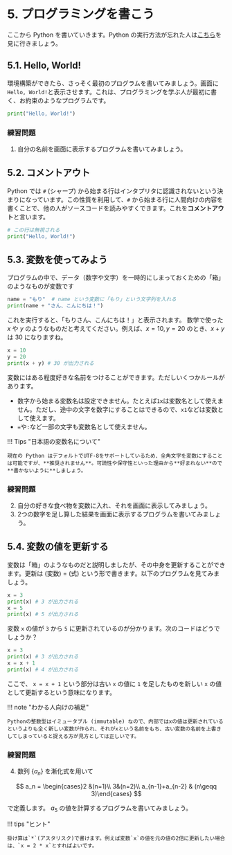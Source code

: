 # 5. プログラミングを書こう
ここから Python を書いていきます。Python の実行方法が忘れた人は[こちら](./4_exec.md)を見に行きましょう。

## 5.1. Hello, World!
環境構築ができたら、さっそく最初のプログラムを書いてみましょう。画面に`Hello, World!`と表示させます。これは、プログラミングを学ぶ人が最初に書く、お約束のようなプログラムです。

```python
print("Hello, World!")
```

### 練習問題
1. 自分の名前を画面に表示するプログラムを書いてみましょう。

## 5.2. コメントアウト
Python では `#` (シャープ) から始まる行はインタプリタに認識されないという決まりになっています。この性質を利用して、`#` から始まる行に人間向けの内容を書くことで、他の人がソースコードを読みやすくできます。これを**コメントアウト**と言います。

```python
# この行は無視される
print("Hello, World!")
```

## 5.3. 変数を使ってみよう
プログラムの中で、データ（数字や文字）を一時的にしまっておくための「箱」のようなものが変数です

```python
name = "もり"  # name という変数に「もり」という文字列を入れる
print(name + "さん、こんにちは！")
```

これを実行すると、「もりさん、こんにちは！」と表示されます。
数学で使った $x$ や $y$ のようなものだと考えてください。例えば、$x=10, y=20$ のとき、$x+y$ は $30$ になりますね。

```python
x = 10
y = 20
print(x + y) # 30 が出力される
```

変数にはある程度好きな名前をつけることができます。ただしいくつかルールがあります。

- 数字から始まる変数名は設定できません。たとえば`1x`は変数名として使えません。ただし、途中の文字を数字にすることはできるので、`x1`などは変数として使えます。
- `=`や`:`など一部の文字も変数名として使えません。

!!! Tips "日本語の変数名について"

    現在の Python はデフォルトでUTF-8をサポートしているため、全角文字を変数にすることは可能ですが、**推奨されません**。可読性や保守性といった理由から**好まれない**ので**書かないように**しましょう。

### 練習問題
2. 自分の好きな食べ物を変数に入れ、それを画面に表示してみましょう。
3. 2つの数字を足し算した結果を画面に表示するプログラムを書いてみましょう。

## 5.4. 変数の値を更新する
変数は「箱」のようなものだと説明しましたが、その中身を更新することができます。更新は (変数) = (式) という形で書きます。以下のプログラムを見てみましょう。

```python
x = 3
print(x) # 3 が出力される
x = 5
print(x) # 5 が出力される
```

変数 `x` の値が `3` から `5` に更新されているのが分かります。次のコードはどうでしょうか？

```python
x = 3
print(x) # 3 が出力される
x = x + 1
print(x) # 4 が出力される
```

ここで、 `x = x + 1` という部分は古い `x` の値に `1` を足したものを新しい `x` の値として更新するという意味になります。

!!! note "わかる人向けの補足"

    Pythonの整数型はイミュータブル (immutable) なので、内部ではxの値は更新されているというよりも全く新しい変数が作られ、それがxという名前をもち、古い変数の名前を上書きしてしまっていると捉える方が見方としては正しいです。

### 練習問題
4. 数列 $\{a_n\}$ を漸化式を用いて

$$ a_n = \begin{cases}2 &(n=1)\\ 3&(n=2)\\ a_{n-1}+a_{n-2} & (n\geqq 3)\end{cases}
$$

で定義します。 $a_5$ の値を計算するプログラムを書いてみましょう。

!!! tips "ヒント"

    掛け算は`*`(アスタリスク)で書けます。例えば変数`x`の値を元の値の2倍に更新したい場合は、`x = 2 * x`とすればよいです。